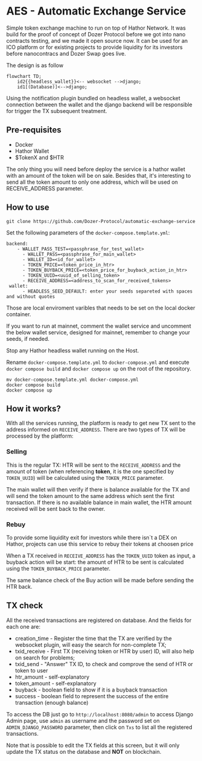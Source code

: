 # AES - Automatic Exchange Service
<!-- We are proud to announce our first open-source project for Hathor ecosystem!  -->
<!-- ## What is it!? -->
<!-- Planned to be used as an ICO platform for projects which are willing to sell their tokens with an automatic solution. -->

Simple token exchange machine to run on top of Hathor Network. It was build for the proof of concept of Dozer Protocol before we got into nano contracts testing, and we made it open source now.
It can be used for an ICO platform  or for existing projects to provide liquidity for its investors before nanocontracs and Dozer Swap goes live.

The design is as follow

```mermaid
flowchart TD;
    id2{{headless_wallet}}<-- websocket -->django;
    id1[(Database)]<-->django;
```

Using the notification plugin bundled on headless wallet, a websocket connection between the wallet and the django backend will be responsible for trigger the TX subsequent treatment.

## Pre-requisites

- Docker
- Hathor Wallet
- $TokenX and $HTR

The only thing you will need before deploy the service is a hathor wallet with an amount of the token will be on sale. Besides that, it's interesting to send all the token amount to only one address, which will be used on RECEIVE_ADDRESS parameter.

## How to use

```
git clone https://github.com/Dozer-Protocol/automatic-exchange-service
```
Set the following parameters of the `docker-compose.template.yml`:

```
backend:
    - WALLET_PASS_TEST=<passphrase_for_test_wallet>
      - WALLET_PASS=<passphrase_for_main_wallet>
      - WALLET_ID=<id_for_wallet>
      - TOKEN_PRICE=<token_price_in_htr>
      - TOKEN_BUYBACK_PRICE=<token_price_for_buyback_action_in_htr>
      - TOKEN_UUID=<uuid_of_selling_token>
      - RECEIVE_ADDRESS=<address_to_scan_for_received_tokens>
 wallet:
      - HEADLESS_SEED_DEFAULT: enter your seeds separeted with spaces and without quotes
```

Those are local enviroment varibles that needs to be set on the local docker container.

If you want to run at mainnet, comment the wallet service and uncomment the below wallet service, designed for mainnet, remember to change your seeds, if needed.

Stop any Hathor headless wallet running on the Host.

Rename `docker-compose.template.yml` to `docker-compose.yml` and execute `docker compose build` and `docker compose up` on the root of the repository.

```
mv docker-compose.template.yml docker-compose.yml
docker compose build
docker compose up
```
## How it works?

With all the services running, the platform is ready to get new TX sent to the address informed on `RECEIVE_ADDRESS`. There are two types of TX will be processed by the platform:

### Selling

This is the regular TX: HTR will be sent to the `RECEIVE_ADDRESS` and the amount of token (when referencing **token**, it is the one specified by `TOKEN_UUID`) will be calculated using the `TOKEN_PRICE` parameter.

The main wallet will then verify if there is balance available for the TX and will send the token amount to the same address which sent the first transaction. If there is no available balance in main wallet, the HTR amount received will be sent back to the owner.

### Rebuy

To provide some liquidity exit for investors while there isn`t a DEX on Hathor, projects can use this service to rebuy their tokens at choosen price

When a TX received in `RECEIVE_ADDRESS` has the `TOKEN_UUID` token as input, a buyback action will be start: the amount of HTR to be sent is calculated using the `TOKEN_BUYBACK_PRICE` parameter.

The same balance check of the Buy action will be made before sending the HTR back.

## TX check

All the received transactions are registered on database. And the fields for each one are:

- creation_time - Register the time that the TX are verified by the websocket plugin, will easy the search for non-complete TX;
- txid_receive - First TX (receiving token or HTR by user) ID, will also help on search for problems;
- txid_send - "Answer" TX ID, to check and comprove the send of HTR or token to user
- htr_amount - self-explanatory
- token_amount - self-explanatory
- buyback - boolean field to show if it is a buyback transaction
- success - boolean field to represent the success of the entire transaction (enough balance)

To access the DB just go to `http://localhost:8080/admin` to access Django Admin page, use `admin` as username and the password set on `ADMIN_DJANGO_PASSWORD` parameter, then click on `Txs` to list all the registered transactions.

Note that is possible to edit the TX fields at this screen, but it will only update the TX status on the database and **NOT** on blockchain.
